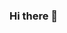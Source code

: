 ### Hi there 👋

<!--
**krasher023/krasher023** is a ✨ _special_ ✨ repository because its `README.md` (this file) appears on your GitHub profile.

- name: generate-snake-game-from-github-contribution-grid
  uses: Platane/snk@v0.0.18

-->
